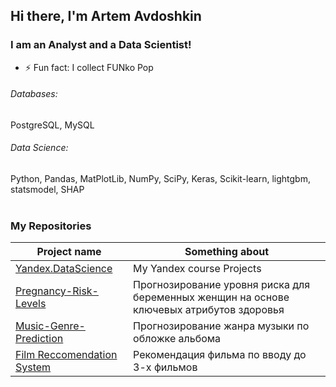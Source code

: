 ## Hi there, I'm Artem Avdoshkin

### I am an Analyst and a Data Scientist!
- ⚡ Fun fact: I collect FUNko Pop

###### Databases: 
PostgreSQL, MySQL

###### Data Science: 
Python, Pandas, MatPlotLib, NumPy, SciPy, Keras, Scikit-learn, lightgbm, statsmodel, SHAP
<br><br>
<h3>My Repositories</h3>

| Project name | Something about |
| --- | --- |
| [Yandex.DataScience](https://github.com/Joktun/Yandex.Practicum---Data-Science) | My Yandex course Projects |
|[Pregnancy-Risk-Levels](https://github.com/Joktun/Pregnancy-Risk-Levels)| Прогнозирование уровня риска для беременных женщин на основе ключевых атрибутов здоровья|
|[Music-Genre-Prediction](https://github.com/Joktun/Music-Genre-Prediction)| Прогнозирование жанра музыки по обложке альбома|
|[Film Reccomendation System](https://github.com/Joktun/Film-Reccomendation-System)| Рекомендация фильма по вводу до 3-х фильмов |
